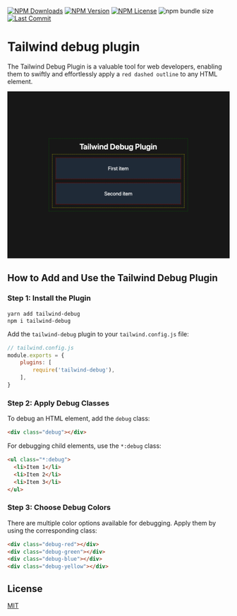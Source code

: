 [![NPM Downloads](https://img.shields.io/npm/dm/tailwind-debug?style=for-the-badge)](https://www.npmjs.com/package/tailwind-debug)
[![NPM Version](https://img.shields.io/npm/v/tailwind-debug?style=for-the-badge)](https://www.npmjs.com/package/tailwind-debug)
[![NPM License](https://img.shields.io/npm/l/tailwind-debug?style=for-the-badge)](https://github.com/OzzyCzech/tailwind-debug/blob/main/LICENSE)
![npm bundle size](https://img.shields.io/bundlephobia/min/tailwind-debug?style=for-the-badge)
[![Last Commit](https://img.shields.io/github/last-commit/OzzyCzech/tailwind-debug?style=for-the-badge)](https://github.com/OzzyCzech/tailwind-debug/commit/main)

# Tailwind debug plugin

The Tailwind Debug Plugin is a valuable tool for web developers, enabling them to swiftly and effortlessly apply a `red dashed outline` to any HTML element.

![What's about?](tailwind-debug.png)

## How to Add and Use the Tailwind Debug Plugin

### **Step 1: Install the Plugin**

```shell
yarn add tailwind-debug
npm i tailwind-debug
```


Add the `tailwind-debug` plugin to your `tailwind.config.js` file:

```js
// tailwind.config.js
module.exports = {
	plugins: [
		require('tailwind-debug'),
	],
}
```

### Step 2: Apply Debug Classes

To debug an HTML element, add the `debug` class:

```html
<div class="debug"></div>
```

For debugging child elements, use the `*:debug` class:

```html
<ul class="*:debug">
  <li>Item 1</li>
  <li>Item 2</li>
  <li>Item 3</li>
</ul>
```

### Step 3: Choose Debug Colors

There are multiple color options available for debugging. Apply them by using the corresponding class:

```html
<div class="debug-red"></div>
<div class="debug-green"></div>
<div class="debug-blue"></div>
<div class="debug-yellow"></div>
```

## License

[MIT](/LICENSE)
